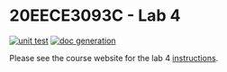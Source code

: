 # 20EECE3093C - Lab 4

[![unit test](https://github.com/tybrun/lab-4-tybrun/actions/workflows/ci-pytest.yaml/badge.svg?event=push)](https://github.com/tybrun/lab-4-tybrun/actions/workflows/ci-pytest.yaml)
[![doc generation](https://github.com/tybrun/lab-4-tybrun/actions/workflows/ci-sphinx.yaml/badge.svg?event=push)](https://github.com/tybrun/lab-4-tybrun/actions/workflows/ci-sphinx.yaml)

Please see the course website for the lab 4 [instructions](https://20eece3093c-24ss.github.io/graded_artifacts/lab_assignments/lab_4.html).
